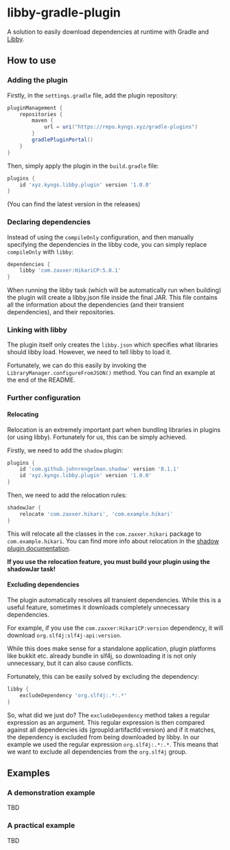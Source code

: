 # libby-gradle-plugin

A solution to easily download dependencies at runtime with Gradle and [Libby](https://github.com/AlessioDP/libby).

## How to use

### Adding the plugin

Firstly, in the `settings.gradle` file, add the plugin repository:

```groovy
pluginManagement {
    repositories {
        maven {
            url = uri("https://repo.kyngs.xyz/gradle-plugins")
        }
        gradlePluginPortal()
    }
}
```

Then, simply apply the plugin in the `build.gradle` file:

```groovy
plugins {
    id 'xyz.kyngs.libby.plugin' version '1.0.0'
}
```

(You can find the latest version in the releases)

### Declaring dependencies

Instead of using the `compileOnly` configuration, and then manually specifying the dependencies in the libby code, you
can simply replace `compileOnly` with `libby`:

```groovy
dependencies {
    libby 'com.zaxxer:HikariCP:5.0.1'
}
```

When running the libby task (which will be automatically run when building) the plugin will create a libby.json file
inside the final JAR. This file contains all the information about the dependencies (and their transient dependencies),
and their repositories.

### Linking with libby

The plugin itself only creates the `libby.json` which specifies what libraries should libby load. However, we need to tell
libby to load it.

Fortunately, we can do this easily by invoking the `LibraryManager.configureFromJSON()` method. You can find an example
at the end of the README.

### Further configuration

#### Relocating

Relocation is an extremely important part when bundling libraries in plugins (or using libby). Fortunately for us, this
can be simply achieved.

Firstly, we need to add the `shadow` plugin:

```groovy
plugins {
    id 'com.github.johnrengelman.shadow' version '8.1.1'
    id 'xyz.kyngs.libby.plugin' version '1.0.0'
}
```

Then, we need to add the relocation rules:

```groovy
shadowJar {
    relocate 'com.zaxxer.hikari', 'com.example.hikari'
}
```

This will relocate all the classes in the `com.zaxxer.hikari` package to `com.example.hikari`. You can find more info
about relocation in
the [shadow plugin documentation](https://imperceptiblethoughts.com/shadow/configuration/relocation/).

**If you use the relocation feature, you must build your plugin using the shadowJar task!**

#### Excluding dependencies

The plugin automatically resolves all transient dependencies. While this is a useful feature, sometimes it downloads
completely unnecessary dependencies.

For example, if you use the `com.zaxxer:HikariCP:version` dependency, it will
download `org.slf4j:slf4j-api:version`.

While this does make sense for a standalone application, plugin platforms like
bukkit etc. already bundle in slf4j, so downloading it is not only unnecessary, but it can also cause conflicts.

Fortunately, this can be easily solved by excluding the dependency:

```groovy
libby {
    excludeDependency 'org.slf4j:.*:.*'
}
```

So, what did we just do? The `excludeDependency` method takes a regular expression as an argument. This regular
expression is then compared against all dependencies ids (groupId:artifactId:version) and if it matches, the dependency
is
excluded from being downloaded by libby.
In our example we used the regular expression `org.slf4j:.*:.*`. This means that we want to exclude all dependencies from the `org.slf4j` group.

## Examples

### A demonstration example

TBD

### A practical example

TBD